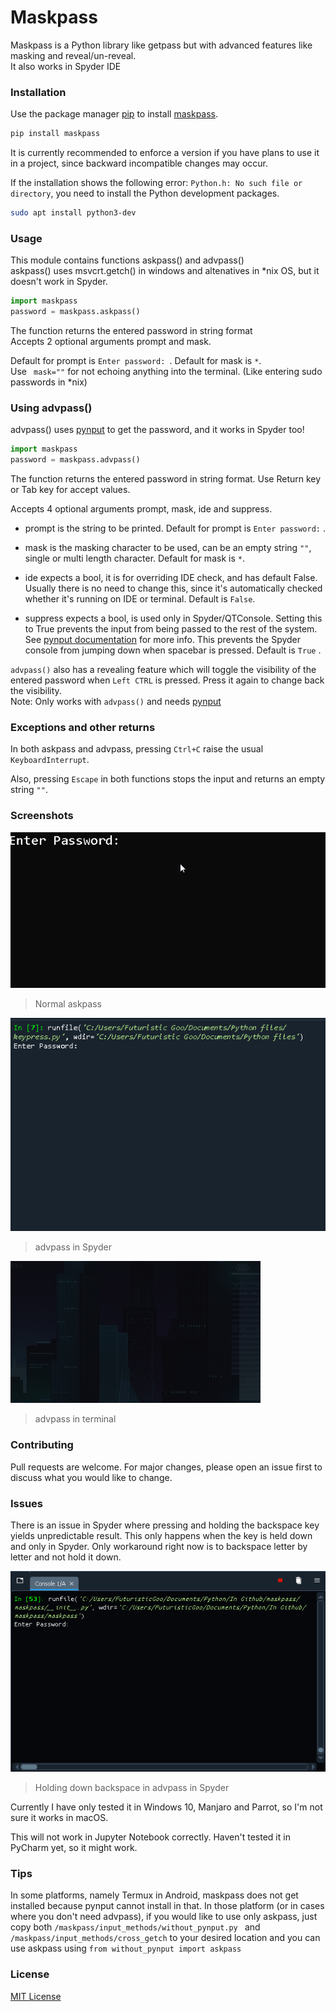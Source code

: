 # Maskpass

Maskpass is a Python library like getpass but with advanced features like masking and reveal/un-reveal.   
It also works in Spyder IDE

### Installation

Use the package manager [pip](https://pip.pypa.io/en/stable/) to install [maskpass](https://pypi.org/project/maskpass/).

```bash
pip install maskpass
```

It is currently recommended to enforce a version if you have plans to use it in a project, since backward incompatible changes may occur.

If the installation shows the following error: `Python.h: No such file or directory`, you need to install the Python development packages.
```bash
sudo apt install python3-dev
```

### Usage

This module contains functions askpass() and advpass()  
askpass() uses msvcrt.getch() in windows and altenatives in *nix OS, but it doesn't work in Spyder. 

```python
import maskpass
password = maskpass.askpass()

```

The function returns the entered password in string format  
Accepts 2 optional arguments prompt and mask.

Default for prompt is `Enter password: `.  Default for mask is `*`.  
Use ` mask=""` for not echoing anything into the terminal. (Like entering sudo passwords in *nix)

### Using advpass()

advpass() uses [pynput](https://pypi.org/project/pynput/) to get the password, and it works in Spyder too!


```python
import maskpass
password = maskpass.advpass()
```
The function returns the entered password in string format.  Use Return key or Tab key for accept values.

Accepts 4 optional arguments prompt, mask, ide and suppress.  

* prompt is the string to be printed. Default for prompt is `Enter password:` .   

* mask is the masking character to be used, can be an empty string `""`, single or multi length character. Default for mask is `*`.

* ide expects a bool, it is for overriding IDE check, and has default False. Usually there is no need to change this, since it's automatically checked whether it's running on IDE or terminal.  Default is `False`.
* suppress expects a bool, is used only in Spyder/QTConsole. Setting this to True prevents the input from being passed to the rest of the system. See [pynput documentation](https://pynput.readthedocs.io/en/latest/keyboard.html#pynput.keyboard.Listener) for more info. This prevents the Spyder console from jumping down when spacebar is pressed. Default is `True` .

`advpass()` also has a revealing feature which will toggle the visibility of the entered password when `Left CTRL` is pressed. Press it again to change back the visibility.  
Note: Only works with `advpass()` and needs [pynput](https://pypi.org/project/pynput/)

### Exceptions and other returns

In both askpass and advpass, pressing `Ctrl+C` raise the usual `KeyboardInterrupt`.  

Also, pressing `Escape` in both functions stops the input and returns an empty string `""`. 

### Screenshots

![Example GIF](https://raw.githubusercontent.com/FuturisticGoo/maskpass/main/images/example.gif)
>Normal askpass

![Spyder Example GIF](https://raw.githubusercontent.com/FuturisticGoo/maskpass/main/images/example2.gif)
>advpass in Spyder

![Terminal Example GIF](https://raw.githubusercontent.com/FuturisticGoo/maskpass/main/images/example3.gif)
>advpass in terminal

### Contributing
Pull requests are welcome. For major changes, please open an issue first to discuss what you would like to change.

### Issues

There is an issue in Spyder where pressing and holding the backspace key yields unpredictable result. This only happens when the key is held down and only in Spyder. Only workaround right now is to backspace letter by letter and not hold it down. 

![Spyder Backspace Bug](https://raw.githubusercontent.com/FuturisticGoo/maskpass/main/images/backspace_bug.gif)

>Holding down backspace in advpass in Spyder

Currently I have only tested it in Windows 10, Manjaro and Parrot, so I'm not sure it works in macOS.  

This will not work in Jupyter Notebook correctly. Haven't tested it in PyCharm yet, so it might work.

### Tips

In some platforms, namely Termux in Android, maskpass does not get installed because pynput cannot install in that. In those platform (or in cases where you don't need advpass), if you would like to use only askpass, just copy both `/maskpass/input_methods/without_pynput.py ` and `/maskpass/input_methods/cross_getch` to your desired location and you can use askpass using `from without_pynput import askpass`

### License

[MIT License](https://choosealicense.com/licenses/mit/)
